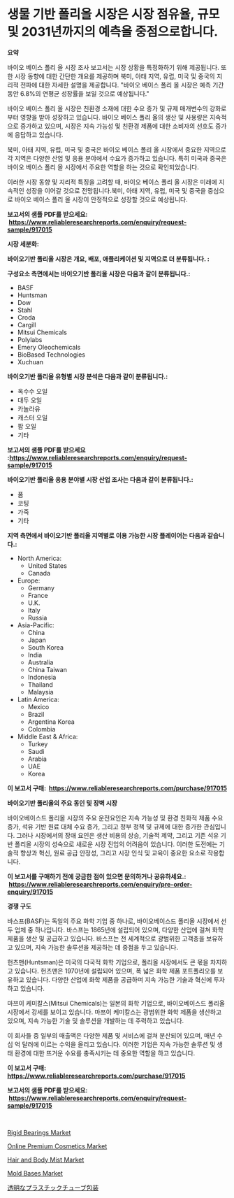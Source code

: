 <p><h1>생물 기반 폴리올 시장은 시장 점유율, 규모 및 2031년까지의 예측을 중점으로합니다.</h1></p><p><strong>요약</strong></p>
<p><p>바이오 베이스 폴리 올 시장 조사 보고서는 시장 상황을 특정화하기 위해 제공됩니다. 또한 시장 동향에 대한 간단한 개요를 제공하며 북미, 아태 지역, 유럽, 미국 및 중국의 지리적 전파에 대한 자세한 설명을 제공합니다. "바이오 베이스 폴리 올 시장은 예측 기간 동안 6.8%의 연평균 성장률을 보일 것으로 예상됩니다."</p><p>바이오 베이스 폴리 올 시장은 친환경 소재에 대한 수요 증가 및 규제 매개변수의 강화로부터 영향을 받아 성장하고 있습니다. 바이오 베이스 폴리 올의 생산 및 사용량은 지속적으로 증가하고 있으며, 시장은 지속 가능성 및 친환경 제품에 대한 소비자의 선호도 증가에 응답하고 있습니다.</p><p>북미, 아태 지역, 유럽, 미국 및 중국은 바이오 베이스 폴리 올 시장에서 중요한 지역으로 각 지역은 다양한 산업 및 응용 분야에서 수요가 증가하고 있습니다. 특히 미국과 중국은 바이오 베이스 폴리 올 시장에서 주요한 역할을 하는 것으로 확인되었습니다.</p><p>이러한 시장 동향 및 지리적 특징을 고려할 때, 바이오 베이스 폴리 올 시장은 미래에 지속적인 성장을 이어갈 것으로 전망됩니다.북미, 아태 지역, 유럽, 미국 및 중국을 중심으로 바이오 베이스 폴리 올 시장이 안정적으로 성장할 것으로 예상됩니다.</p></p>
<p><strong>보고서의 샘플 PDF를 받으세요: &nbsp;<a href="https://www.reliableresearchreports.com/enquiry/request-sample/917015">https://www.reliableresearchreports.com/enquiry/request-sample/917015</a></strong></p>
<p><strong>시장 세분화:</strong></p>
<p><strong> 바이오기반 폴리올 시장은 개요, 배포, 애플리케이션 및 지역으로 더 분류됩니다. :</strong></p>
<p><strong>구성요소 측면에서는 바이오기반 폴리올 시장은 다음과 같이 분류됩니다.:</strong></p>
<p><ul><li>BASF</li><li>Huntsman</li><li>Dow</li><li>Stahl</li><li>Croda</li><li>Cargill</li><li>Mitsui Chemicals</li><li>Polylabs</li><li>Emery Oleochemicals</li><li>BioBased Technologies</li><li>Xuchuan</li></ul></p>
<p><strong> 바이오기반 폴리올 유형별 시장 분석은 다음과 같이 분류됩니다.:</strong></p>
<p><ul><li>옥수수 오일</li><li>대두 오일</li><li>카놀라유</li><li>캐스터 오일</li><li>팜 오일</li><li>기타</li></ul></p>
<p><strong>보고서의 샘플 PDF를 받으세요 :<a href="https://www.reliableresearchreports.com/enquiry/request-sample/917015">https://www.reliableresearchreports.com/enquiry/request-sample/917015</a></strong></p>
<p><strong> 바이오기반 폴리올 응용 분야별 시장 산업 조사는 다음과 같이 분류됩니다.:</strong></p>
<p><ul><li>폼</li><li>코팅</li><li>가죽</li><li>기타</li></ul></p>
<p><strong>지역 측면에서 바이오기반 폴리올 지역별로 이용 가능한 시장 플레이어는 다음과 같습니다.:</strong></p>
<p><ul>
    <li>
        North America:
        <ul>
            <li>United States</li>
            <li>Canada</li>
        </ul>
    </li>
    <li>
        Europe:
        <ul>
            <li>Germany</li>
            <li>France</li>
            <li>U.K.</li>
            <li>Italy</li>
            <li>Russia</li>
        </ul>
    </li>
    <li>
        Asia-Pacific:
        <ul>
            <li>China</li>
            <li>Japan</li>
            <li>South Korea</li>
            <li>India</li>
            <li>Australia</li>
            <li>China Taiwan</li>
            <li>Indonesia</li>
            <li>Thailand</li>
            <li>Malaysia</li>
        </ul>
    </li>
    <li>
        Latin America:
        <ul>
            <li>Mexico</li>
            <li>Brazil</li>
            <li>Argentina Korea</li>
            <li>Colombia</li>
        </ul>
    </li>
    <li>
        Middle East & Africa:
        <ul>
            <li>Turkey</li>
            <li>Saudi</li>
            <li>Arabia</li>
            <li>UAE</li>
            <li>Korea</li>
        </ul>
    </li>
    </ul></p>
<p><strong>이 보고서 구매: &nbsp;<a href="https://www.reliableresearchreports.com/purchase/917015">https://www.reliableresearchreports.com/purchase/917015</a></strong></p>
<p><strong>바이오기반 폴리올의 주요 동인 및 장벽 시장</strong></p>
<p><p>바이오베이스드 폴리올 시장의 주요 운전요인은 지속 가능성 및 환경 친화적 제품 수요 증가, 석유 기반 원료 대체 수요 증가, 그리고 정부 정책 및 규제에 대한 증가한 관심입니다. 그러나 시장에서의 장애 요인은 생산 비용의 상승, 기술적 제약, 그리고 기존 석유 기반 폴리올 시장의 성숙으로 새로운 시장 진입의 어려움이 있습니다. 이러한 도전에는 기술적 향상과 혁신, 원료 공급 안정성, 그리고 시장 인식 및 교육이 중요한 요소로 작용합니다.</p></p>
<p><strong>이 보고서를 구매하기 전에 궁금한 점이 있으면 문의하거나 공유하세요.: &nbsp;<a href="https://www.reliableresearchreports.com/enquiry/pre-order-enquiry/917015">https://www.reliableresearchreports.com/enquiry/pre-order-enquiry/917015</a></strong></p>
<p><strong>경쟁 구도</strong></p>
<p><p>바스프(BASF)는 독일의 주요 화학 기업 중 하나로, 바이오베이스드 폴리올 시장에서 선두 업체 중 하나입니다. 바스프는 1865년에 설립되어 있으며, 다양한 산업에 걸쳐 화학 제품을 생산 및 공급하고 있습니다. 바스프는 전 세계적으로 광범위한 고객층을 보유하고 있으며, 지속 가능한 솔루션을 제공하는 데 중점을 두고 있습니다.</p><p>헌츠맨(Huntsman)은 미국의 다국적 화학 기업으로, 폴리올 시장에서도 큰 몫을 차지하고 있습니다. 헌츠맨은 1970년에 설립되어 있으며, 폭 넓은 화학 제품 포트폴리오를 보유하고 있습니다. 다양한 산업에 화학 제품을 공급하며 지속 가능한 기술과 혁신에 투자하고 있습니다.</p><p>마쯔이 케미칼스(Mitsui Chemicals)는 일본의 화학 기업으로, 바이오베이스드 폴리올 시장에서 강세를 보이고 있습니다. 마쯔이 케미칼스는 광범위한 화학 제품을 생산하고 있으며, 지속 가능한 기술 및 솔루션을 개발하는 데 주력하고 있습니다.</p><p>이 회사들 중 일부의 매출액은 다양한 제품 및 서비스에 걸쳐 분산되어 있으며, 매년 수십 억 달러에 이르는 수익을 올리고 있습니다. 이러한 기업은 지속 가능한 솔루션 및 생태 환경에 대한 뜨거운 수요를 충족시키는 데 중요한 역할을 하고 있습니다.</p></p>
<p><strong>이 보고서 구매: &nbsp; <a href="https://www.reliableresearchreports.com/purchase/917015">https://www.reliableresearchreports.com/purchase/917015</a></strong></p>
<p><strong>보고서의 샘플 PDF를 받으세요: &nbsp;<a href="https://www.reliableresearchreports.com/enquiry/request-sample/917015">https://www.reliableresearchreports.com/enquiry/request-sample/917015</a></strong><strong></strong></p>
<p>&nbsp;</p>
<p><p><a href="https://issuu.com/reportprime-2/docs/rigid-bearings-market-size-2030.pptx">Rigid Bearings Market</a></p><p><a href="https://github.com/bentleemidoriestelle7o/Market-Research-Report-List-1/blob/main/online-premium-cosmetics-market.md">Online Premium Cosmetics Market</a></p><p><a href="https://github.com/guneycigdem35/Market-Research-Report-List-2/blob/main/hair-and-body-mist-market.md">Hair and Body Mist Market</a></p><p><a href="https://issuu.com/reportprime-2/docs/mold-bases-market-size-2030.pptx">Mold Bases Market</a></p><p><a href="https://github.com/lababdou/Market-Research-Report-List-2/blob/main/1478477182722.md">透明なプラスチックチューブ包装</a></p></p>